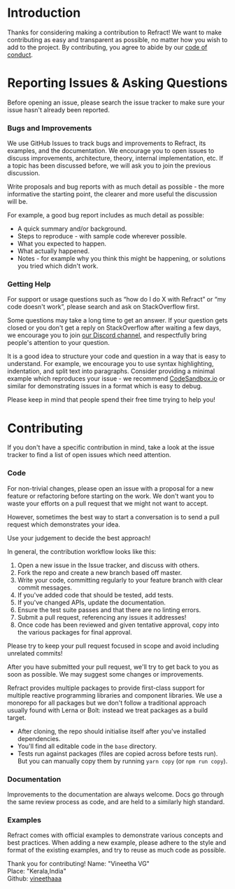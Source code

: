 # Introduction

Thanks for considering making a contribution to Refract! We want to make contributing as easy and transparent as possible, no matter how you wish to add to the project. By contributing, you agree to abide by our [code of conduct](./CODE_OF_CONDUCT.md).

# Reporting Issues & Asking Questions

Before opening an issue, please search the issue tracker to make sure your issue hasn't already been reported.

### Bugs and Improvements

We use GitHub Issues to track bugs and improvements to Refract, its examples, and the documentation. We encourage you to open issues to discuss improvements, architecture, theory, internal implementation, etc. If a topic has been discussed before, we will ask you to join the previous discussion.

Write proposals and bug reports with as much detail as possible - the more informative the starting point, the clearer and more useful the discussion will be.

For example, a good bug report includes as much detail as possible:

*   A quick summary and/or background.
*   Steps to reproduce - with sample code wherever possible.
*   What you expected to happen.
*   What actually happened.
*   Notes - for example why you think this might be happening, or solutions you tried which didn't work.

### Getting Help

For support or usage questions such as “how do I do X with Refract” or “my code doesn't work”, please search and ask on StackOverflow first.

Some questions may take a long time to get an answer. If your question gets closed or you don't get a reply on StackOverflow after waiting a few days, we encourage you to join [our Discord channel](https://discord.gg/fqk86GH), and respectfully bring people's attention to your question.

It is a good idea to structure your code and question in a way that is easy to understand. For example, we encourage you to use syntax highlighting, indentation, and split text into paragraphs. Consider providing a minimal example which reproduces your issue - we recommend [CodeSandbox.io](https://codesandbox.io/) or similar for demonstrating issues in a format which is easy to debug.

Please keep in mind that people spend their free time trying to help you!

# Contributing

If you don't have a specific contribution in mind, take a look at the issue tracker to find a list of open issues which need attention.

### Code

For non-trivial changes, please open an issue with a proposal for a new feature or refactoring before starting on the work. We don't want you to waste your efforts on a pull request that we might not want to accept.

However, sometimes the best way to start a conversation is to send a pull request which demonstrates your idea.

Use your judgement to decide the best approach!

In general, the contribution workflow looks like this:

1.  Open a new issue in the Issue tracker, and discuss with others.
1.  Fork the repo and create a new branch based off master.
1.  Write your code, committing regularly to your feature branch with clear commit messages.
1.  If you've added code that should be tested, add tests.
1.  If you've changed APIs, update the documentation.
1.  Ensure the test suite passes and that there are no linting errors.
1.  Submit a pull request, referencing any issues it addresses!
1.  Once code has been reviewed and given tentative approval, copy into the various packages for final approval.

Please try to keep your pull request focused in scope and avoid including unrelated commits!

After you have submitted your pull request, we'll try to get back to you as soon as possible. We may suggest some changes or improvements.

Refract provides multiple packages to provide first-class support for multiple reactive programming libraries and component libraries. We use a monorepo for all packages but we don't follow a traditional approach usually found with Lerna or Bolt: instead we treat packages as a build target.

*   After cloning, the repo should initialise itself after you've installed dependencies.
*   You'll find all editable code in the `base` directory.
*   Tests run against packages (files are copied across before tests run). But you can manually copy them by running `yarn copy` (or `npm run copy`).

### Documentation

Improvements to the documentation are always welcome. Docs go through the same review process as code, and are held to a similarly high standard.

### Examples

Refract comes with official examples to demonstrate various concepts and best practices. When adding a new example, please adhere to the style and format of the existing examples, and try to reuse as much code as possible.

Thank you for contributing!
Name: "Vineetha VG"  
   Place: "Kerala,India"  
   Github: [vineethaaa](https://github.com/vineethaaa)  
    
